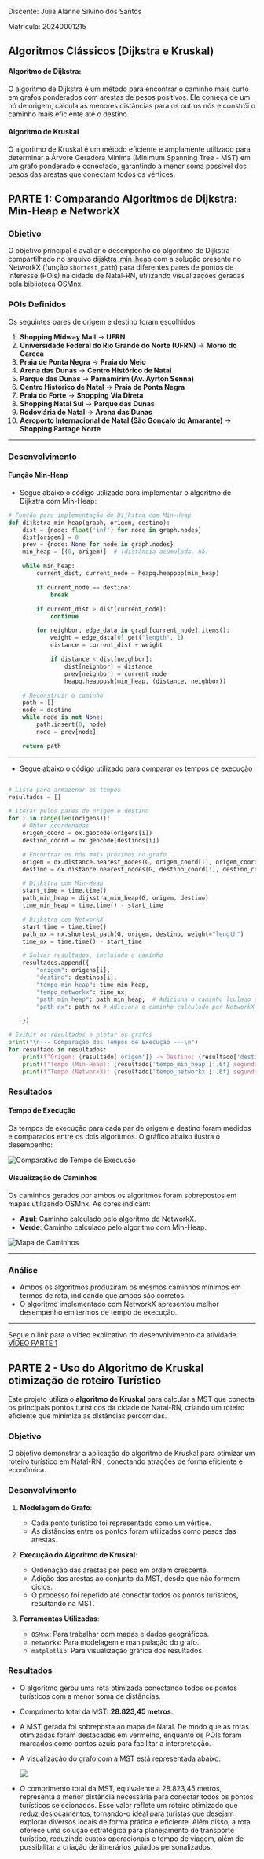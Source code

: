 Discente: Júlia Alanne Silvino dos Santos

Matrícula: 20240001215

## Algoritmos Clássicos (Dijkstra e Kruskal)

#### Algoritmo de Dijkstra:

O algoritmo de Dijkstra é um método para encontrar o caminho mais curto em grafos ponderados com arestas de pesos positivos. Ele começa de um nó de origem, calcula as menores distâncias para os outros nós e constrói o caminho mais eficiente até o destino.

#### Algoritmo de Kruskal

O algoritmo de Kruskal é um método eficiente e amplamente utilizado para determinar a Árvore Geradora Mínima (Minimum Spanning Tree - MST) em um grafo ponderado e conectado, garantindo a menor soma possível dos pesos das arestas que conectam todos os vértices.


## PARTE 1: Comparando Algoritmos de Dijkstra: Min-Heap e NetworkX 

### Objetivo
O objetivo principal é avaliar o desempenho do algoritmo de Dijkstra compartilhado no arquivo [dijsktra_min_heap](dijsktra_min_heap.ipynb) com a solução presente no NetworkX (função `shortest_path`) para diferentes pares de pontos de interesse (POIs) na cidade de Natal-RN, utilizando visualizações geradas pela biblioteca OSMnx.

### POIs Definidos
Os seguintes pares de origem e destino foram escolhidos:

1. **Shopping Midway Mall** → **UFRN**
2. **Universidade Federal do Rio Grande do Norte (UFRN)** → **Morro do Careca**
3. **Praia de Ponta Negra** → **Praia do Meio**
4. **Arena das Dunas** → **Centro Histórico de Natal**
5. **Parque das Dunas** → **Parnamirim (Av. Ayrton Senna)**
6. **Centro Histórico de Natal** → **Praia de Ponta Negra**
7. **Praia do Forte** → **Shopping Via Direta**
8. **Shopping Natal Sul** → **Parque das Dunas**
9. **Rodoviária de Natal** → **Arena das Dunas**
10. **Aeroporto Internacional de Natal (São Gonçalo do Amarante)** → **Shopping Partage Norte**

---

### Desenvolvimento

#### Função Min-Heap

- Segue abaixo o código utilizado para implementar o algoritmo de Dijkstra com Min-Heap:

```python
# Função para implementação de Dijkstra com Min-Heap
def dijkstra_min_heap(graph, origem, destino):
    dist = {node: float('inf') for node in graph.nodes}
    dist[origem] = 0
    prev = {node: None for node in graph.nodes}
    min_heap = [(0, origem)]  # (distância acumulada, nó)

    while min_heap:
        current_dist, current_node = heapq.heappop(min_heap)

        if current_node == destino:
            break

        if current_dist > dist[current_node]:
            continue

        for neighbor, edge_data in graph[current_node].items():
            weight = edge_data[0].get("length", 1)
            distance = current_dist + weight

            if distance < dist[neighbor]:
                dist[neighbor] = distance
                prev[neighbor] = current_node
                heapq.heappush(min_heap, (distance, neighbor))

    # Reconstruir o caminho
    path = []
    node = destino
    while node is not None:
        path.insert(0, node)
        node = prev[node]

    return path
```

---

- Segue abaixo o código utilizado para comparar os tempos de execução
``` python

# Lista para armazenar os tempos
resultados = []

# Iterar pelos pares de origem e destino
for i in range(len(origens)):
    # Obter coordenadas
    origem_coord = ox.geocode(origens[i])
    destino_coord = ox.geocode(destinos[i])

    # Encontrar os nós mais próximos no grafo
    origem = ox.distance.nearest_nodes(G, origem_coord[1], origem_coord[0])
    destino = ox.distance.nearest_nodes(G, destino_coord[1], destino_coord[0])

    # Dijkstra com Min-Heap
    start_time = time.time()
    path_min_heap = dijkstra_min_heap(G, origem, destino)
    time_min_heap = time.time() - start_time

    # Dijkstra com NetworkX
    start_time = time.time()
    path_nx = nx.shortest_path(G, origem, destino, weight="length")
    time_nx = time.time() - start_time

    # Salvar resultados, incluindo o caminho
    resultados.append({
        "origem": origens[i],
        "destino": destinos[i],
        "tempo_min_heap": time_min_heap,
        "tempo_networkx": time_nx,
        "path_min_heap": path_min_heap,  # Adiciona o caminho lculado por min_heap
        "path_nx": path_nx # Adiciona o caminho calculado por NetworkX

    })

# Exibir os resultados e plotar os grafos
print("\n--- Comparação dos Tempos de Execução ---\n")
for resultado in resultados:
    print(f"Origem: {resultado['origem']} -> Destino: {resultado['destino']}")
    print(f"Tempo (Min-Heap): {resultado['tempo_min_heap']:.6f} segundos")
    print(f"Tempo (NetworkX): {resultado['tempo_networkx']:.6f} segundos\n")


```

### Resultados

#### Tempo de Execução

Os tempos de execução para cada par de origem e destino foram medidos e comparados entre os dois algoritmos. O gráfico abaixo ilustra o desempenho:

![Comparativo de Tempo de Execução](img/comparacao.png)

#### Visualização de Caminhos

Os caminhos gerados por ambos os algoritmos foram sobrepostos em mapas utilizando OSMnx. As cores indicam:
- **Azul**: Caminho calculado pelo algoritmo do NetworkX.
- **Verde**: Caminho calculado pelo algoritmo com Min-Heap.

![Mapa de Caminhos](img/Grafo_Dijsktra.png)

---

### Análise

- Ambos os algoritmos produziram os mesmos caminhos mínimos em termos de rota, indicando que ambos são corretos.
- O algoritmo implementado com NetworkX apresentou melhor desempenho em termos de tempo de execução.

---


Segue o link para o video explicativo do desenvolvimento da atividade  [VÍDEO PARTE 1](https://youtu.be/r4T2wbtgtPQ)


## PARTE 2 - Uso do Algoritmo de Kruskal otimização de roteiro Turístico

Este projeto utiliza o **algoritmo de Kruskal** para calcular a  MST que conecta os principais pontos turísticos da cidade de Natal-RN, criando um roteiro eficiente que minimiza as distâncias percorridas.

### Objetivo
O objetivo demonstrar a aplicação do algoritmo de Kruskal  para otimizar um roteiro turístico em Natal-RN , conectando atrações de forma eficiente e econômica.


### Desenvolvimento
1. **Modelagem do Grafo**:
   - Cada ponto turístico foi representado como um vértice.
   - As distâncias entre os pontos foram utilizadas como pesos das arestas.

2. **Execução do Algoritmo de Kruskal**:
   - Ordenação das arestas por peso em ordem crescente.
   - Adição das arestas ao conjunto da MST, desde que não formem ciclos.
   - O processo foi repetido até conectar todos os pontos turísticos, resultando na MST.

3. **Ferramentas Utilizadas**:
   - `OSMnx`: Para trabalhar com mapas e dados geográficos.
   - `networkx`: Para modelagem e manipulação do grafo.
   - `matplotlib`: Para visualização gráfica dos resultados.
  

### Resultados
- O algoritmo gerou uma rota otimizada conectando todos os pontos turísticos com a menor soma de distâncias.
- Comprimento total da MST: **28.823,45 metros**.
- A MST gerada foi sobreposta ao mapa de Natal. De modo que as rotas otimizadas foram destacadas em vermelho, enquanto os POIs foram marcados como pontos azuis para facilitar a interpretação.
- A visualização do grafo com a MST está representada abaixo:

  ![](img/kruskal.png)

- O comprimento total da MST, equivalente a 28.823,45 metros, representa a menor distância necessária para conectar todos os pontos turísticos selecionados. Esse valor reflete um roteiro otimizado que reduz deslocamentos, tornando-o ideal para turistas que desejam explorar diversos locais de forma prática e eficiente. Além disso, a rota oferece uma solução estratégica para planejamento de transporte turístico, reduzindo custos operacionais e tempo de viagem, além de possibilitar a criação de itinerários guiados personalizados.


